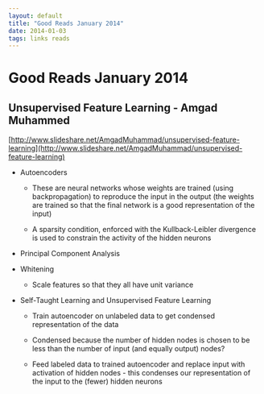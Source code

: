 ```yaml
---
layout: default
title: "Good Reads January 2014"
date: 2014-01-03
tags: links reads
---
```


# Good Reads January 2014

## Unsupervised Feature Learning - Amgad Muhammed

[http://www.slideshare.net/AmgadMuhammad/unsupervised-feature-learning](http://www.slideshare.net/AmgadMuhammad/unsupervised-feature-learning)

- Autoencoders

    - These are neural networks whose weights are trained (using backpropagation)
      to reproduce the input in the output (the weights are trained so that the
      final network is a good representation of the input)

    - A sparsity condition, enforced with the Kullback-Leibler divergence is
      used to constrain the activity of the hidden neurons

- Principal Component Analysis

- Whitening

    - Scale features so that they all have unit variance

- Self-Taught Learning and Unsupervised Feature Learning

    - Train autoencoder on unlabeled data to get condensed representation of
      the data

    - Condensed because the number of hidden nodes is chosen to be less than
      the number of input (and equally output) nodes?

    - Feed labeled data to trained autoencoder and replace input with
      activation of hidden nodes - this condenses our 
      representation of the input
      to the (fewer) hidden neurons
